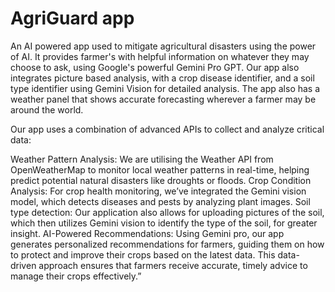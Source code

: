 # AgriGuard app

An AI powered app used to mitigate agricultural disasters using the power of AI. It provides farmer's with helpful information on whatever they may choose to ask, using Google's powerful Gemini Pro GPT. Our app also integrates picture based analysis, with a crop disease identifier, and a soil type identifier using Gemini Vision for detailed analysis. The app also has a weather panel that shows accurate forecasting wherever a farmer may be around the world.

Our app uses a combination of advanced APIs to collect and analyze critical data:

Weather Pattern Analysis: We are utilising the Weather API from OpenWeatherMap to monitor local weather patterns in real-time, helping predict potential natural disasters like droughts or floods.
Crop Condition Analysis: For crop health monitoring, we’ve integrated the Gemini vision model, which detects diseases and pests by analyzing plant images.
Soil type detection: Our application also allows for uploading pictures of the soil, which then utilizes Gemini vision to identify the type of the soil, for greater insight.
AI-Powered Recommendations: Using Gemini pro, our app generates personalized recommendations for farmers, guiding them on how to protect and improve their crops based on the latest data.
This data-driven approach ensures that farmers receive accurate, timely advice to manage their crops effectively.”
